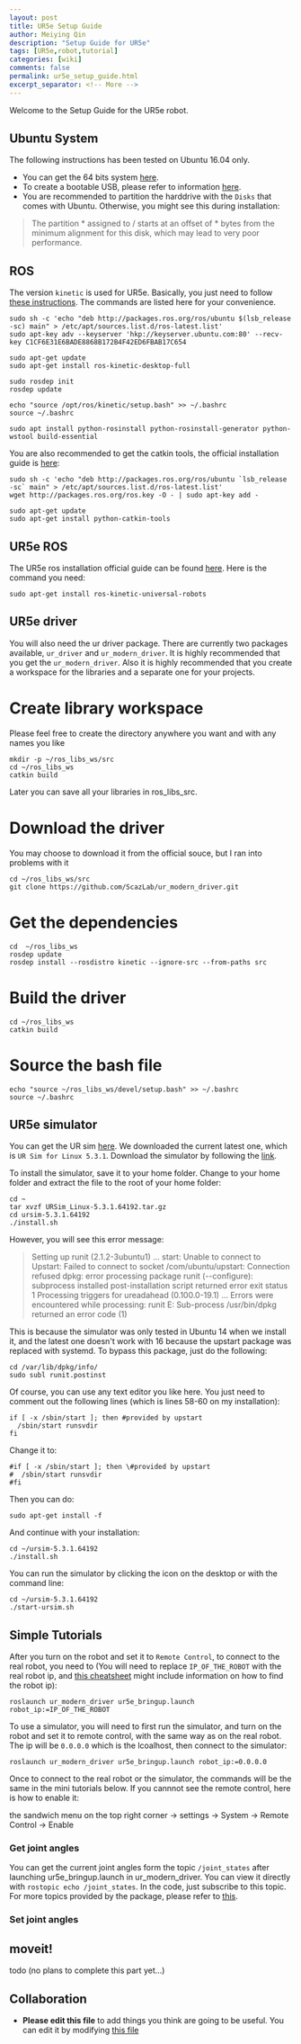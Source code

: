 ```yaml
---
layout: post
title: UR5e Setup Guide
author: Meiying Qin
description: "Setup Guide for UR5e"
tags: [UR5e,robot,tutorial]
categories: [wiki]
comments: false
permalink: ur5e_setup_guide.html
excerpt_separator: <!-- More -->
---
```


Welcome to the Setup Guide for the UR5e robot.

<!-- More -->

## Ubuntu System

The following instructions has been tested on Ubuntu 16.04 only.
- You can get the 64 bits system [here](http://releases.ubuntu.com/16.04/).
- To create a bootable USB, please refer to information [here](https://tutorials.ubuntu.com/tutorial/tutorial-create-a-usb-stick-on-windows#0).
- You are recommended to partition the harddrive with the `Disks` that comes with Ubuntu. Otherwise, you might see this during installation:
> The partition * assigned to / starts at an offset of * bytes from the minimum alignment for this disk, which may lead to very poor performance.


## ROS

The version `kinetic` is used for UR5e. Basically, you just need to follow [these instructions](http://wiki.ros.org/kinetic/Installation/Ubuntu). The commands are listed here for your convenience.

```
sudo sh -c 'echo "deb http://packages.ros.org/ros/ubuntu $(lsb_release -sc) main" > /etc/apt/sources.list.d/ros-latest.list'
sudo apt-key adv --keyserver 'hkp://keyserver.ubuntu.com:80' --recv-key C1CF6E31E6BADE8868B172B4F42ED6FBAB17C654
```

```
sudo apt-get update
sudo apt-get install ros-kinetic-desktop-full
```

```
sudo rosdep init
rosdep update
```

```
echo "source /opt/ros/kinetic/setup.bash" >> ~/.bashrc
source ~/.bashrc
```

```
sudo apt install python-rosinstall python-rosinstall-generator python-wstool build-essential
```

You are also recommended to get the catkin tools, the official installation guide is [here](https://catkin-tools.readthedocs.io/en/latest/installing.html):

```
sudo sh -c 'echo "deb http://packages.ros.org/ros/ubuntu `lsb_release -sc` main" > /etc/apt/sources.list.d/ros-latest.list'
wget http://packages.ros.org/ros.key -O - | sudo apt-key add -
```

```
sudo apt-get update
sudo apt-get install python-catkin-tools
```

## UR5e ROS
The UR5e ros installation official guide can be found [here](http://wiki.ros.org/action/show/universal_robots?action=show&redirect=universal_robot). Here is the command you need:
```
sudo apt-get install ros-kinetic-universal-robots
```

## UR5e driver
You will also need the ur driver package. There are currently two packages available, `ur_driver` and `ur_modern_driver`. It is highly recommended that you get the `ur_modern_driver`. Also it is highly recommended that you create a workspace for the libraries and a separate one for your projects.

# Create library workspace 

Please feel free to create the directory anywhere you want and with any names you like

```
mkdir -p ~/ros_libs_ws/src
cd ~/ros_libs_ws
catkin build
```
Later you can save all your libraries in ros_libs_src.


# Download the driver

You may choose to download it from the official souce, but I ran into problems with it

```
cd ~/ros_libs_ws/src
git clone https://github.com/ScazLab/ur_modern_driver.git
```

# Get the dependencies
```
cd  ~/ros_libs_ws
rosdep update
rosdep install --rosdistro kinetic --ignore-src --from-paths src
```


# Build the driver

```
cd ~/ros_libs_ws
catkin build
```

# Source the bash file
```
echo "source ~/ros_libs_ws/devel/setup.bash" >> ~/.bashrc
source ~/.bashrc
```

## UR5e simulator
You can get the UR sim [here](https://www.universal-robots.com/download/?option=51846#section41511). We downloaded the current latest one, which is `UR Sim for Linux 5.3.1`. Download the simulator by following the [link](https://www.universal-robots.com/download/?option=51846#).

To install the simulator, save it to your home folder. Change to your home folder and extract the file to the root of your home folder:
```
cd ~
tar xvzf URSim_Linux-5.3.1.64192.tar.gz
cd ursim-5.3.1.64192
./install.sh
```

However, you will see this error message:

> Setting up runit (2.1.2-3ubuntu1) ...
> start: Unable to connect to Upstart: Failed to connect to socket /com/ubuntu/upstart: Connection refused
> dpkg: error processing package runit (--configure):
>  subprocess installed post-installation script returned error exit status 1
> Processing triggers for ureadahead (0.100.0-19.1) ...
> Errors were encountered while processing:
>  runit
> E: Sub-process /usr/bin/dpkg returned an error code (1)


This is because the simulator was only tested in Ubuntu 14 when we install it, and the latest one doesn't work with 16 because the upstart package was replaced with systemd. To bypass this package, just do the following:
```
cd /var/lib/dpkg/info/
sudo subl runit.postinst
```

Of course, you can use any text editor you like here. You just need to comment out the following lines (which is lines 58-60 on my installation):
```
if [ -x /sbin/start ]; then #provided by upstart
  /sbin/start runsvdir
fi
```
Change it to:
```
#if [ -x /sbin/start ]; then \#provided by upstart
#  /sbin/start runsvdir
#fi
```
Then you can do:
```
sudo apt-get install -f
```

And continue with your installation:
```
cd ~/ursim-5.3.1.64192
./install.sh
```

You can run the simulator by clicking the icon on the desktop or with the command line:
```
cd ~/ursim-5.3.1.64192
./start-ursim.sh
```

## Simple Tutorials

After you turn on the robot and set it to `Remote Control`, to connect to the real robot, you need to (You will need to replace `IP_OF_THE_ROBOT` with the real robot ip, and [this cheatsheet](https://github.com/ScazLab/ScazLab.github.io/blob/master/_posts/UR5e_cheatsheet) might include information on how to find the robot ip):

```
roslaunch ur_modern_driver ur5e_bringup.launch robot_ip:=IP_OF_THE_ROBOT
```

To use a simulator, you will need to first run the simulator, and turn on the robot and set it to remote control, with the same way as on the real robot. The ip will be `0.0.0.0` which is the lcoalhost, then connect to the simulator:

```
roslaunch ur_modern_driver ur5e_bringup.launch robot_ip:=0.0.0.0
```

Once to connect to the real robot or the simulator, the commands will be the same in the mini tutorials below. If you cannnot see the remote control, here is how to enable it: 

the sandwich menu on the top right corner &rightarrow; settings &rightarrow; System &rightarrow; Remote Control &rightarrow; Enable

### Get joint angles

You can get the current joint angles form the topic `/joint_states` after launching ur5e_bringup.launch in ur_modern_driver. You can view it directly with `rostopic echo /joint_states`. In the code, just subscribe to this topic. For more topics provided by the package, please refer to [this](https://github.com/ScazLab/ur_modern_driver/blob/kinetic-devel/README.md).

### Set joint angles



## moveit!

todo (no plans to complete this part yet...)

## Collaboration

- **Please edit this file** to add things you think are going to be useful. You can edit it by modifying [this file](https://github.com/ScazLab/ScazLab.github.io/blob/master/_posts/2019-07-12-UR5e-setup-guide.md)
